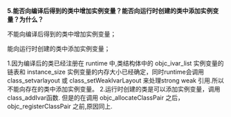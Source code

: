 **5.能否向编译后得到的类中增加实例变量？能否向运行时创建的类中添加实例变量？为什么？**

不能向编译后得到的类中增加实例变量；

能向运行时创建的类中添加实例变量；

1.因为编译后的类已经注册在 runtime 中,类结构体中的 objc_ivar_list  实例变量的链表和 instance_size 实例变量的内存大小已经确定，同时runtime会调用  class_setvarlayout 或 class_setWeaklvarLayout 来处理strong weak 引用.所以不能向存在的类中添加实例变量。
2.运行时创建的类是可以添加实例变量，调用class_addIvar函数. 但是的在调用 objc_allocateClassPair 之后，objc_registerClassPair 之前,原因同上.
